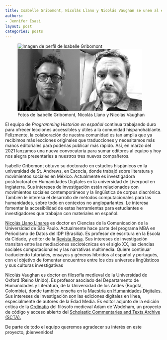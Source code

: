 ```yaml
---
title: Isabelle Gribomont, Nicolás Llano y Nicolás Vaughan se unen al equipo de Programming Historian en español 
authors:
- Jennifer Isasi
layout: post
categories: posts
---
```



<p><figure><img src="/avatars/isabelle-gribomont.png" alt="Imagen de perfil de Isabelle Gribomont" style="width:200px;"/><img src="/avatars/nicolas-llano.png" alt="Imagen de perfil de Nicolás Llano" style="width:200px;"/><img src="/avatars/nicolas-vaughan.png" alt="Imagen de perfil Nicolás Vaughan" style="width:200px;"/><figcaption>
   Fotos de Isabelle Gribomont, Nicolás Llano y Nicolás Vaughan </figcaption></figure></p> 

El equipo de *Programming Historian en español* continua trabajando duro para ofrecer lecciones accessibles y útiles a la comunidad hispanohablante. Felizmente, la colaboración de nuestra comunidad es tan amplia que ya recibimos más lecciones originales que traducciones y necesitamos más manos editoriales para poderlas publicar más rápido. Así, en marzo del 2021 lanzamos una nueva convocatoria para sumar editores al equipo y hoy nos alegra presentarles a nuestros tres nuevos compañeros. 

Isabelle Gribomont obtuvo su doctorado en estudios hispánicos en la universidad de St. Andrews, en Escocia, donde trabajó sobre literatura y movimientos sociales en México. Actualmente es investigadora postdoctoral en Humanidades Digitales en la universidad de Liverpool en Inglaterra. Sus intereses de investigación están relacionados con movimientos sociales contemporáneos y la lingüística de corpus diacrónica. También le interesa el desarrollo de métodos computacionales para las humanidades, sobre todo en contextos no angloparlantes. Le interesa fomentar la accesibilidad de estas herramientas para estudiantes e investigadores que trabajan con materiales en español. 

[Nicolás Llano Linares](https://twitter.com/enetreseles) es doctor en Ciencias de la Comunicación de la Universidad de São Paulo. Actualmente hace parte del programa MBA en Periodismo de Datos del IDP (Brasilia). Es profesor de escritura en la Escola da Cidade, y editor de la [Revista Rosa](https://revistarosa.com). Sus intereses de investigación transitan entre las mediaciones sociotécnicas en el siglo XX, las ciencias sociales computacionales y las narrativas multimedia. Quiere continuar traduciendo tutoriales, ensayos y géneros híbridos al español y portugués, con el objetivo de fomentar encuentros entre los dos universos lingüísticos y sus culturas investigativas

Nicolás Vaughan es doctor en filosofía medieval de la Universidad de Oxford (Reino Unido). Es profesor asociado del Departamento de Humanidades y Literatura, de la Universidad de los Andes (Bogotá, Colombia), donde también enseña en la [Maestría en Humanidades Digitales](https://posgradosfacartes.uniandes.edu.co/programas/humanidades-digitales/). Sus intereses de investigación son las ediciones digitales en línea, especialmente de autores de la Edad Media. Es editor adjunto de la edición crítica de la [Ordinatio](https://scta.lombardpress.org/text?resourceid=http://scta.info/resource/wodehamordinatio) del filósofo medieval Adam de Wodeham, un proyecto de código y acceso abierto del [Scholastic Commentaries and Texts Archive (SCTA).](https://scta.info/)

De parte de todo el equipo queremos agradecer su interés en este proyecto, ¡bienvenidos!
